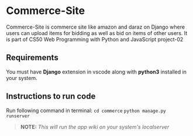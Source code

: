 # Commerce-Site
Commerce-Site is commerce site like amazon and daraz on Django where users can upload items for bidding as well as bid on items of other users.
It is part of CS50 Web Programming with Python and JavaScript project-02
## Requirements
You must have **Django** extension in vscode along with **python3** installed in your system.
## Instructions to run code
Run following command in terminal:
`cd commerce`
`python manage.py runserver`

>**NOTE:** *This will run the app wiki on your system's localserver*
